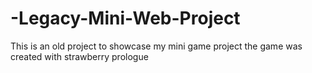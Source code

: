 # -Legacy-Mini-Web-Project
This is an old project to showcase my mini game project
the game was created with strawberry prologue
